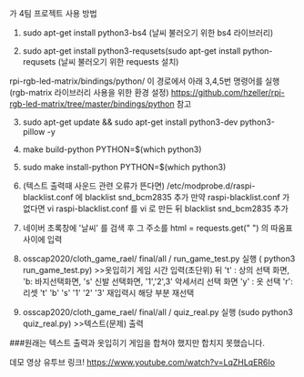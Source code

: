 가 4팀 프로젝트 사용 방법


1. sudo apt-get install python3-bs4  (날씨 불러오기 위한 bs4 라이브러리)

2. sudo apt-get install python3-requsets(sudo apt-get install python-requsets (날씨 불러오기 위한 requests 설치)

rpi-rgb-led-matrix/bindings/python/       이 경로에서 아래 3,4,5번 명령어를 실행(rgb-matrix 라이브러리 사용을 위한 환경 설정) 
 https://github.com/hzeller/rpi-rgb-led-matrix/tree/master/bindings/python 참고

3. sudo apt-get update && sudo apt-get install python3-dev python3-pillow -y  

4. make build-python PYTHON=$(which python3)

5. sudo make install-python PYTHON=$(which python3)


6. (텍스트 출력때 사운드 관련 오류가 뜬다면) /etc/modprobe.d/raspi-blacklist.conf  에 blacklist snd_bcm2835 추가
    만약 raspi-blacklist.conf 가 없다면 vi raspi-blacklist.conf 를 vi 로 만든 뒤  blacklist snd_bcm2835 추가

7. 네이버 초록창에 '날씨' 를 검색 후 그 주소를  html =  requests.get(" ") 의 따옴표 사이에 입력

8. osscap2020/cloth_game_rael/ final/all / run_game_test.py 실행 ( python3 run_game_test.py)  >>옷입히기 게임
시간 입력(초단위) 뒤 't' : 상의 선택 화면,  'b: 바지선택화면,  's' 신발 선택화면, '1','2',3' 악세서리 선택 화면
'y' : 옷 선택
'r': 리셋 
't' 'b' 's' '1' '2' '3' 재입력시 해당 부분 재선택

9. osscap2020/cloth_game_rael/ final/all / quiz_real.py 실행 (sudo python3 quiz_real.py)   >>텍스트(문제) 출력




###원래는 텍스트 출력과 옷입히기 게임을 합쳐야 했지만 합치지 못했습니다.

데모 영상 유투브 링크!
https://www.youtube.com/watch?v=LqZHLqER6Io
